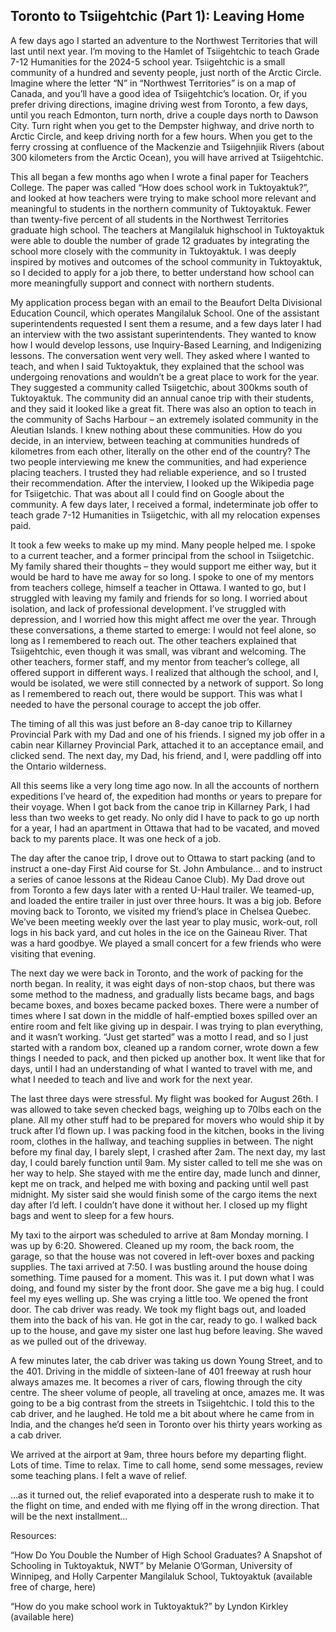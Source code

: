 ## Toronto to Tsiigehtchic (Part 1): Leaving Home

A few days ago I started an adventure to the Northwest Territories that will last until next year. I’m moving to the Hamlet of Tsiigehtchic to teach Grade 7-12 Humanities for the 2024-5 school year. Tsiigehtchic is a small community of a hundred and seventy people, just north of the Arctic Circle. Imagine where the letter “N” in “Northwest Territories” is on a map of Canada, and you’ll have a good idea of Tsiigehtchic’s location. Or, if you prefer driving directions, imagine driving west from Toronto, a few days, until you reach Edmonton, turn north, drive a couple days north to Dawson City. Turn right when you get to the Dempster highway, and drive north to Arctic Circle, and keep driving north for a few hours. When you get to the ferry crossing at confluence of the Mackenzie and Tsiigehnjiik Rivers (about 300 kilometers from the Arctic Ocean), you will have arrived at Tsiigehtchic.

This all began a few months ago when I wrote a final paper for Teachers College. The paper was called “How does school work in Tuktoyaktuk?”, and looked at how teachers were trying to make school more relevant and meaningful to students in the northern community of Tuktoyaktuk. Fewer than twenty-five percent of all students in the Northwest Territories graduate high school. The teachers at Mangilaluk highschool in Tuktoyaktuk were able to double the number of grade 12 graduates by integrating the school more closely with the community in Tuktoyaktuk. I was deeply inspired by motives and outcomes of the school community in Tuktoyaktuk, so I decided to apply for a job there, to better understand how school can more meaningfully support and connect with northern students.

My application process began with an email to the Beaufort Delta Divisional Education Council, which operates Mangilaluk School. One of the assistant superintendents requested I sent them a resume, and a few days later I had an interview with the two assistant superintendents. They wanted to know how I would develop lessons, use Inquiry-Based Learning, and Indigenizing lessons. The conversation went very well. They asked where I wanted to teach, and when I said Tuktoyaktuk, they explained that the school was undergoing renovations and wouldn’t be a great place to work for the year. They suggested a community called Tsiigetchic, about 300kms south of Tuktoyaktuk. The community did an annual canoe trip with their students, and they said it looked like a great fit. There was also an option to teach in the community of Sachs Harbour – an extremely isolated community in the Aleutian Islands. I knew nothing about these communities. How do you decide, in an interview, between teaching at communities hundreds of kilometres from each other, literally on the other end of the country? The two people interviewing me knew the communities, and had experience placing teachers. I trusted they had reliable experience, and so I trusted their recommendation. After the interview, I looked up the Wikipedia page for Tsiigetchic. That was about all I could find on Google about the community. A few days later, I received a formal, indeterminate job offer to teach grade 7-12 Humanities in Tsiigetchic, with all my relocation expenses paid.

It took a few weeks to make up my mind. Many people helped me. I spoke to a current teacher, and a former principal from the school in Tsiigetchic. My family shared their thoughts – they would support me either way, but it would be hard to have me away for so long. I spoke to one of my mentors from teachers college, himself a teacher in Ottawa. I wanted to go, but I struggled with leaving my family and friends for so long. I worried about isolation, and lack of professional development. I’ve struggled with depression, and I worried how this might affect me over the year. Through these conversations, a theme started to emerge: I would not feel alone, so long as I remembered to reach out. The other teachers explained that Tsiigehtchic, even though it was small, was vibrant and welcoming. The other teachers, former staff, and my mentor from teacher’s college, all offered support in different ways. I realized that although the school, and I, would be isolated, we were still connected by a network of support. So long as I remembered to reach out, there would be support. This was what I needed to have the personal courage to accept the job offer.

The timing of all this was just before an 8-day canoe trip to Killarney Provincial Park with my Dad and one of his friends. I signed my job offer in a cabin near Killarney Provincial Park, attached it to an acceptance email, and clicked send. The next day, my Dad, his friend, and I, were paddling off into the Ontario wilderness.

All this seems like a very long time ago now. In all the accounts of northern expeditions I’ve heard of, the expedition had months or years to prepare for their voyage. When I got back from the canoe trip in Killarney Park, I had less than two weeks to get ready. No only did I have to pack to go up north for a year, I had an apartment in Ottawa that had to be vacated, and moved back to my parents place. It was one heck of a job.

The day after the canoe trip, I drove out to Ottawa to start packing (and to instruct a one-day First Aid course for St. John Ambulance… and to instruct a series of canoe lessons at the Rideau Canoe Club). My Dad drove out from Toronto a few days later with a rented U-Haul trailer. We teamed-up, and loaded the entire trailer in just over three hours. It was a big job. Before moving back to Toronto, we visited my friend’s place in Chelsea Quebec. We’ve been meeting weekly over the last year to play music, work-out, roll logs in his back yard, and cut holes in the ice on the Gaineau River. That was a hard goodbye. We played a small concert for a few friends who were visiting that evening.

The next day we were back in Toronto, and the work of packing for the north began. In reality, it was eight days of non-stop chaos, but there was some method to the madness, and gradually lists became bags, and bags became boxes, and boxes became packed boxes. There were a number of times where I sat down in the middle of half-emptied boxes spilled over an entire room and felt like giving up in despair. I was trying to plan everything, and it wasn’t working. “Just get started” was a motto I read, and so I just started with a random box, cleaned up a random corner, wrote down a few things I needed to pack, and then picked up another box. It went like that for days, until I had an understanding of what I wanted to travel with me, and what I needed to teach and live and work for the next year.

The last three days were stressful. My flight was booked for August 26th. I was allowed to take seven checked bags, weighing up to 70lbs each on the plane. All my other stuff had to be prepared for movers who would ship it by truck after I’d flown up. I was packing food in the kitchen, books in the living room, clothes in the hallway, and teaching supplies in between. The night before my final day, I barely slept, I crashed after 2am. The next day, my last day, I could barely function until 9am. My sister called to tell me she was on her way to help. She stayed with me the entire day, made lunch and dinner, kept me on track, and helped me with boxing and packing until well past midnight. My sister said she would finish some of the cargo items the next day after I’d left. I couldn’t have done it without her. I closed up my flight bags and went to sleep for a few hours.

My taxi to the airport was scheduled to arrive at 8am Monday morning. I was up by 6:20. Showered. Cleaned up my room, the back room, the garage, so that the house was not covered in left-over boxes and packing supplies. The taxi arrived at 7:50. I was bustling around the house doing something. Time paused for a moment. This was it. I put down what I was doing, and found my sister by the front door. She gave me a big hug. I could feel my eyes welling up. She was crying a little too. We opened the front door. The cab driver was ready. We took my flight bags out, and loaded them into the back of his van. He got in the car, ready to go. I walked back up to the house, and gave my sister one last hug before leaving. She waved as we pulled out of the driveway.

A few minutes later, the cab driver was taking us down Young Street, and to the 401. Driving in the middle of sixteen-lane of 401 freeway at rush hour always amazes me. It becomes a river of cars, flowing through the city centre. The sheer volume of people, all traveling at once, amazes me. It was going to be a big contrast from the streets in Tsiigehtchic. I told this to the cab driver, and he laughed. He told me a bit about where he came from in India, and the changes he’d seen in Toronto over his thirty years working as a cab driver.

We arrived at the airport at 9am, three hours before my departing flight. Lots of time. Time to relax. Time to call home, send some messages, review some teaching plans. I felt a wave of relief.

…as it turned out, the relief evaporated into a desperate rush to make it to the flight on time, and ended with me flying off in the wrong direction. That will be the next installment…

Resources:

“How Do You Double the Number of High School Graduates? A Snapshot of Schooling in Tuktoyaktuk, NWT” by Melanie O’Gorman, University of Winnipeg, and Holly Carpenter Mangilaluk School, Tuktoyaktuk (available free of charge, here)

“How do you make school work in Tuktoyaktuk?” by Lyndon Kirkley (available here)
